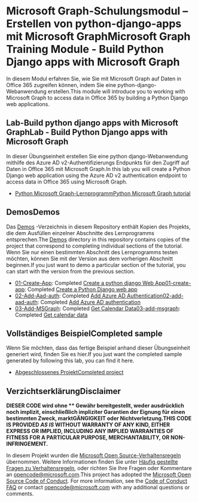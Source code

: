 # <a name="microsoft-graph-training-module---build-python-django-apps-with-microsoft-graph"></a><span data-ttu-id="6132f-101">Microsoft Graph-Schulungsmodul – Erstellen von python-django-apps mit Microsoft Graph</span><span class="sxs-lookup"><span data-stu-id="6132f-101">Microsoft Graph Training Module - Build Python Django apps with Microsoft Graph</span></span>

<span data-ttu-id="6132f-102">In diesem Modul erfahren Sie, wie Sie mit Microsoft Graph auf Daten in Office 365 zugreifen können, indem Sie eine python-django-Webanwendung erstellen.</span><span class="sxs-lookup"><span data-stu-id="6132f-102">This module will introduce you to working with Microsoft Graph to access data in Office 365 by building a Python Django web applications.</span></span>

## <a name="lab---build-python-django-apps-with-microsoft-graph"></a><span data-ttu-id="6132f-103">Lab-Build python django apps with Microsoft Graph</span><span class="sxs-lookup"><span data-stu-id="6132f-103">Lab - Build Python Django apps with Microsoft Graph</span></span>

<span data-ttu-id="6132f-104">In dieser Übungseinheit erstellen Sie eine python django-Webanwendung mithilfe des Azure AD v2-Authentifizierungs Endpunkts für den Zugriff auf Daten in Office 365 mit Microsoft Graph.</span><span class="sxs-lookup"><span data-stu-id="6132f-104">In this lab you will create a Python Django web application using the Azure AD v2 authentication endpoint to access data in Office 365 using Microsoft Graph.</span></span>

- [<span data-ttu-id="6132f-105">Python Microsoft Graph-Lernprogramm</span><span class="sxs-lookup"><span data-stu-id="6132f-105">Python Microsoft Graph tutorial</span></span>](https://docs.microsoft.com/graph/training/python-tutorial)

## <a name="demos"></a><span data-ttu-id="6132f-106">Demos</span><span class="sxs-lookup"><span data-stu-id="6132f-106">Demos</span></span>

<span data-ttu-id="6132f-107">Das [Demos](./Demos) -Verzeichnis in diesem Repository enthält Kopien des Projekts, die dem Ausfüllen einzelner Abschnitte des Lernprogramms entsprechen.</span><span class="sxs-lookup"><span data-stu-id="6132f-107">The [Demos](./Demos) directory in this repository contains copies of the project that correspond to completing individual sections of the tutorial.</span></span> <span data-ttu-id="6132f-108">Wenn Sie nur einen bestimmten Abschnitt des Lernprogramms testen möchten, können Sie mit der Version aus dem vorherigen Abschnitt beginnen.</span><span class="sxs-lookup"><span data-stu-id="6132f-108">If you just want to demo a particular section of the tutorial, you can start with the version from the previous section.</span></span>

- <span data-ttu-id="6132f-109">[01-Create-App](Demos/01-create-app): Completed [Create a python django Web App](https://docs.microsoft.com/graph/training/python-tutorial?tutorial-step=1)</span><span class="sxs-lookup"><span data-stu-id="6132f-109">[01-create-app](Demos/01-create-app): Completed [Create a Python Django web app](https://docs.microsoft.com/graph/training/python-tutorial?tutorial-step=1)</span></span>
- <span data-ttu-id="6132f-110">[02-Add-Aad-auth](Demos/02-add-aad-auth): Completed [Add Azure AD Authentication](https://docs.microsoft.com/graph/training/python-tutorial?tutorial-step=3)</span><span class="sxs-lookup"><span data-stu-id="6132f-110">[02-add-aad-auth](Demos/02-add-aad-auth): Completed [Add Azure AD authentication](https://docs.microsoft.com/graph/training/python-tutorial?tutorial-step=3)</span></span>
- <span data-ttu-id="6132f-111">[03-Add-MSGraph](Demos/03-add-msgraph): Completed [Get Calendar Data](https://docs.microsoft.com/graph/training/python-tutorial?tutorial-step=4)</span><span class="sxs-lookup"><span data-stu-id="6132f-111">[03-add-msgraph](Demos/03-add-msgraph): Completed [Get calendar data](https://docs.microsoft.com/graph/training/python-tutorial?tutorial-step=4)</span></span>

## <a name="completed-sample"></a><span data-ttu-id="6132f-112">Vollständiges Beispiel</span><span class="sxs-lookup"><span data-stu-id="6132f-112">Completed sample</span></span>

<span data-ttu-id="6132f-113">Wenn Sie möchten, dass das fertige Beispiel anhand dieser Übungseinheit generiert wird, finden Sie es hier.</span><span class="sxs-lookup"><span data-stu-id="6132f-113">If you just want the completed sample generated by following this lab, you can find it here.</span></span>

- [<span data-ttu-id="6132f-114">Abgeschlossenes Projekt</span><span class="sxs-lookup"><span data-stu-id="6132f-114">Completed project</span></span>](Demos/03-add-msgraph)

## <a name="disclaimer"></a><span data-ttu-id="6132f-115">Verzichtserklärung</span><span class="sxs-lookup"><span data-stu-id="6132f-115">Disclaimer</span></span>

<span data-ttu-id="6132f-116">**DIESER CODE wird ohne \*\* Gewähr bereitgestellt, weder ausdrücklich noch implizit, einschließlich impliziter Garantien der Eignung für einen bestimmten Zweck, marktGÄNGIGKEIT oder Nichtverletzung.**</span><span class="sxs-lookup"><span data-stu-id="6132f-116">**THIS CODE IS PROVIDED *AS IS* WITHOUT WARRANTY OF ANY KIND, EITHER EXPRESS OR IMPLIED, INCLUDING ANY IMPLIED WARRANTIES OF FITNESS FOR A PARTICULAR PURPOSE, MERCHANTABILITY, OR NON-INFRINGEMENT.**</span></span>

<span data-ttu-id="6132f-p102">In diesem Projekt wurden die [Microsoft Open Source-Verhaltensregeln](https://opensource.microsoft.com/codeofconduct/) übernommen. Weitere Informationen finden Sie unter [Häufig gestellte Fragen zu Verhaltensregeln](https://opensource.microsoft.com/codeofconduct/faq/), oder richten Sie Ihre Fragen oder Kommentare an [opencode@microsoft.com](mailto:opencode@microsoft.com).</span><span class="sxs-lookup"><span data-stu-id="6132f-p102">This project has adopted the [Microsoft Open Source Code of Conduct](https://opensource.microsoft.com/codeofconduct/). For more information, see the [Code of Conduct FAQ](https://opensource.microsoft.com/codeofconduct/faq/) or contact [opencode@microsoft.com](mailto:opencode@microsoft.com) with any additional questions or comments.</span></span>